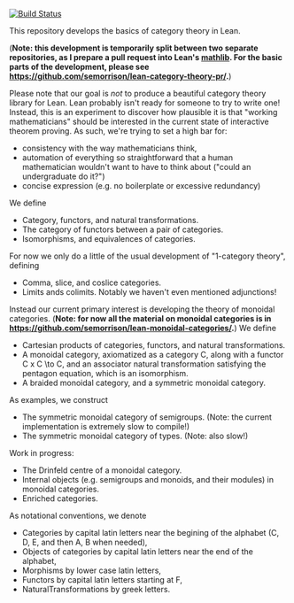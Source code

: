 [![Build Status](https://travis-ci.org/semorrison/lean-category-theory.svg?branch=master)](https://travis-ci.org/semorrison/lean-category-theory)

This repository develops the basics of category theory in Lean.

(**Note: this development is temporarily split between two separate repositories, as I prepare a pull request into Lean's [mathlib](https://github.com/leanprover/mathlib). For the basic parts of the development, please see https://github.com/semorrison/lean-category-theory-pr/.**)

Please note that our goal is _not_ to produce a beautiful category theory library for Lean. Lean probably isn't ready for someone to try to write one!
Instead, this is an experiment to discover how plausible it is that "working mathematicians" should be interested in the current state of interactive theorem proving. As such, we're trying to set a high bar for:
* consistency with the way mathematicians think, 
* automation of everything so straightforward that a human mathematician wouldn't want to have to think about ("could an undergraduate do it?")
* concise expression (e.g. no boilerplate or excessive redundancy)

We define
* Category, functors, and natural transformations.
* The category of functors between a pair of categories.
* Isomorphisms, and equivalences of categories.

For now we only do a little of the usual development of "1-category theory", defining
* Comma, slice, and coslice categories.
* Limits ands colimits.
Notably we haven't even mentioned adjunctions!

Instead our current primary interest is developing the theory of monoidal categories. (**Note: for now all the material on monoidal categories is in https://github.com/semorrison/lean-monoidal-categories/.**) We define
* Cartesian products of categories, functors, and natural transformations.
* A monoidal category, axiomatized as a category C, along with a functor C x C \to C, and an associator natural transformation satisfying the pentagon equation, which is an isomorphism.
* A braided monoidal category, and a symmetric monoidal category.

As examples, we construct
* The symmetric monoidal category of semigroups. (Note: the current implementation is extremely slow to compile!)
* The symmetric monoidal category of types. (Note: also slow!)

Work in progress:
* The Drinfeld centre of a monoidal category.
* Internal objects (e.g. semigroups and monoids, and their modules) in monoidal categories.
* Enriched categories.


As notational conventions, we denote
* Categories by capital latin letters near the begining of the alphabet (C, D, E, and then A, B when needed),
* Objects of categories by capital latin letters near the end of the alphabet,
* Morphisms by lower case latin letters,
* Functors by capital latin letters starting at F,
* NaturalTransformations by greek letters.

